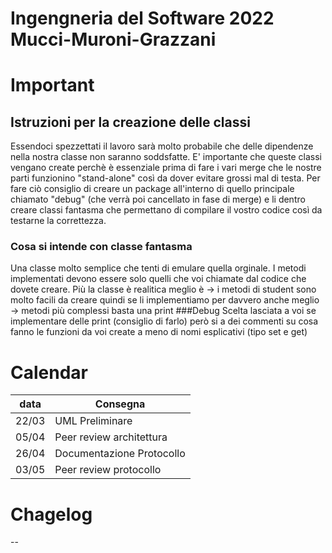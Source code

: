 # Ingengneria del Software 2022 Mucci-Muroni-Grazzani

# Important
## Istruzioni per la creazione delle classi
Essendoci spezzettati il lavoro sarà molto probabile che delle dipendenze nella nostra classe non 
saranno soddsfatte. E' importante che queste classi vengano create perchè è essenziale prima di fare i 
vari merge che le nostre parti funzionino "stand-alone" così da dover evitare grossi mal di testa. Per 
fare ciò consiglio di creare un package all'interno di quello principale chiamato "debug" (che verrà 
poi cancellato in fase di merge) e li dentro creare classi fantasma che permettano di compilare il 
vostro codice così da testarne la correttezza.
### Cosa si intende con classe fantasma
Una classe molto semplice che tenti di emulare quella orginale.
I metodi implementati devono essere solo quelli che voi chiamate dal codice che dovete creare.
Più la classe è realitica meglio è 
-> i metodi di student sono molto facili da creare quindi se li implementiamo per davvero anche meglio
-> metodi più complessi basta una print
###Debug
Scelta lasciata a voi se implementare delle print (consiglio di farlo) però si a dei commenti su cosa 
fanno le funzioni da voi create a meno di nomi esplicativi (tipo set e get)

# Calendar
|data| Consegna |
|-|-|
|22/03|UML Preliminare|
|05/04|Peer review architettura|
|26/04|Documentazione Protocollo|
|03/05|Peer review protocollo|

# Chagelog
--
